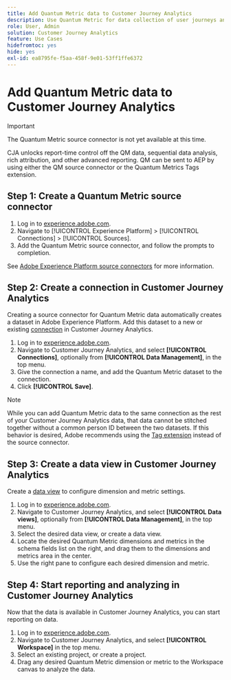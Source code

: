 ```yaml
---
title: Add Quantum Metric data to Customer Journey Analytics
description: Use Quantum Metric for data collection of user journeys and behaviors, then power CJA from that collected data to draw out richer insights.
role: User, Admin
solution: Customer Journey Analytics
feature: Use Cases
hidefromtoc: yes
hide: yes
exl-id: ea8795fe-f5aa-458f-9e01-53ff1ffe6372
---
```

# Add Quantum Metric data to Customer Journey Analytics

>[!IMPORTANT]
>
>The Quantum Metric source connector is not yet available at this time.

CJA unlocks report-time control off the QM data, sequential data analysis, rich attribution, and other advanced reporting.  QM can be sent to AEP by using either the QM source connector or the Quantum Metrics Tags extension.

## Step 1: Create a Quantum Metric source connector

1. Log in to [experience.adobe.com](https://experience.adobe.com).
1. Navigate to [!UICONTROL Experience Platform] > [!UICONTROL Connections] > [!UICONTROL Sources].
1. Add the Quantum Metric source connector, and follow the prompts to completion.

See [Adobe Experience Platform source connectors](https://experienceleague.adobe.com/en/docs/experience-platform/sources/home) for more information.

## Step 2: Create a connection in Customer Journey Analytics

Creating a source connector for Quantum Metric data automatically creates a dataset in Adobe Experience Platform. Add this dataset to a new or existing [connection](/help/connections/overview.md) in Customer Journey Analytics.

1. Log in to [experience.adobe.com](https://experience.adobe.com).
1. Navigate to Customer Journey Analytics, and select **[!UICONTROL Connections]**, optionally from **[!UICONTROL Data Management]**, in the top menu.
1. Give the connection a name, and add the Quantum Metric dataset to the connection.
1. Click **[!UICONTROL Save]**.

>[!NOTE]
>While you can add Quantum Metric data to the same connection as the rest of your Customer Journey Analytics data, that data cannot be stitched together without a common person ID between the two datasets. If this behavior is desired, Adobe recommends using the [Tag extension](https://experienceleague.adobe.com/en/docs/experience-platform/destinations/catalog/analytics/quantum-metric) instead of the source connector.

## Step 3: Create a data view in Customer Journey Analytics

Create a [data view](/help/data-views/data-views.md) to configure dimension and metric settings.

1. Log in to [experience.adobe.com](https://experience.adobe.com).
1. Navigate to Customer Journey Analytics, and select **[!UICONTROL Data views]**, optionally from **[!UICONTROL Data Management]**, in the top menu.
1. Select the desired data view, or create a data view.
1. Locate the desired Quantum Metric dimensions and metrics in the schema fields list on the right, and drag them to the dimensions and metrics area in the center.
1. Use the right pane to configure each desired dimension and metric.

## Step 4: Start reporting and analyzing in Customer Journey Analytics

Now that the data is available in Customer Journey Analytics, you can start reporting on data.

1. Log in to [experience.adobe.com](https://experience.adobe.com).
1. Navigate to Customer Journey Analytics, and select **[!UICONTROL Workspace]** in the top menu.
1. Select an existing project, or create a project.
1. Drag any desired Quantum Metric dimension or metric to the Workspace canvas to analyze the data.
